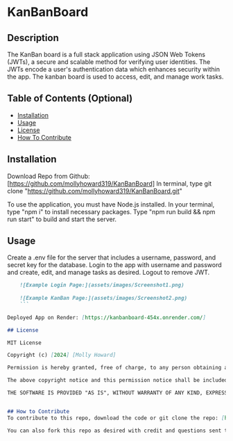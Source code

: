 # KanBanBoard

## Description

The KanBan board is a full stack application using JSON Web Tokens (JWTs), a secure and scalable method for verifying user identities. The JWTs encode a user's authentication data which enhances security within the app. The kanban board is used to access, edit, and manage work tasks. 

## Table of Contents (Optional)

- [Installation](#installation)
- [Usage](#usage)
- [License](#license)
- [How To Contribute](#howtocontribute)

## Installation
Download Repo from Github: [https://github.com/mollyhoward319/KanBanBoard] 
In terminal, type git clone "https://github.com/mollyhoward319/KanBanBoard.git"

To use the application, you must have Node.js installed. 
In your terminal, type "npm i" to install necessary packages.
Type "npm run build && npm run start" to build and start the server.

## Usage

Create a .env file for the server that includes a username, password, and secret key for the database. 
Login to the app with username and password and create, edit, and manage tasks as desired. Logout to remove JWT. 

```md
    ![Example Login Page:](assets/images/Screenshot1.png)
  
    ![Example KanBan Page:](assets/images/Screenshot2.png)
    ```
 
Deployed App on Render: [https://kanbanboard-454x.onrender.com/]

## License

MIT License

Copyright (c) [2024] [Molly Howard]

Permission is hereby granted, free of charge, to any person obtaining a copy of this software and associated documentation files (the "Software"), to deal in the Software without restriction, including without limitation the rights to use, copy, modify, merge, publish, distribute, sublicense, and/or sell copies of the Software, and to permit persons to whom the Software is furnished to do so, subject to the following conditions:

The above copyright notice and this permission notice shall be included in all copies or substantial portions of the Software.

THE SOFTWARE IS PROVIDED "AS IS", WITHOUT WARRANTY OF ANY KIND, EXPRESS OR IMPLIED, INCLUDING BUT NOT LIMITED TO THE WARRANTIES OF MERCHANTABILITY, FITNESS FOR A PARTICULAR PURPOSE AND NONINFRINGEMENT. IN NO EVENT SHALL THE AUTHORS OR COPYRIGHT HOLDERS BE LIABLE FOR ANY CLAIM, DAMAGES OR OTHER LIABILITY, WHETHER IN AN ACTION OF CONTRACT, TORT OR OTHERWISE, ARISING FROM, OUT OF OR IN CONNECTION WITH THE SOFTWARE OR THE USE OR OTHER DEALINGS IN THE SOFTWARE.


## How to Contribute
To contribute to this repo, download the code or git clone the repo: [https://github.com/mollyhoward319/KanBanBoard]. Then, create a new branch by typing "git checkout -b 'branch name'" in your terminal. From there, you can make edits and submit a pull request to provide your edits and/or feedback.

You can also fork this repo as desired with credit and questions sent to Molly Howard: mollyhoward.developer@gmail.com [https://github.com/mollyhoward319/]
